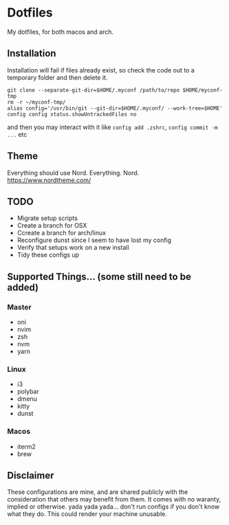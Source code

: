 # Dotfiles
My dotfiles, for both macos and arch.

## Installation
Installation will fail if files already exist, so check the code out to a
temporary folder and then delete it.
```
git clone --separate-git-dir=$HOME/.myconf /path/to/repo $HOME/myconf-tmp
rm -r ~/myconf-tmp/
alias config='/usr/bin/git --git-dir=$HOME/.myconf/ --work-tree=$HOME'
config config status.showUntrackedFiles no
```
and then you may interact with it like `config add .zshrc`, `config commit -m ...` etc


## Theme
Everything should use Nord. Everything. Nord. https://www.nordtheme.com/

## TODO
- Migrate setup scripts
- Create a branch for OSX
- Ccreate a branch for arch/linux
- Reconfigure dunst since I seem to have lost my config
- Verify that setups work on a new install
- Tidy these configs up

## Supported Things... (some still need to be added)

### Master
- oni
- nvim
- zsh
- nvm
- yarn

### Linux
- i3
- polybar
- dmenu
- kitty
- dunst

### Macos
- iterm2
- brew

## Disclaimer
These configurations are mine, and are shared publicly with the consideration
that others may benefit from them.  It comes with no waranty, implied
or otherwise.  yada yada yada... don't run configs if you don't know
what they do.  This could render your machine unusable.


